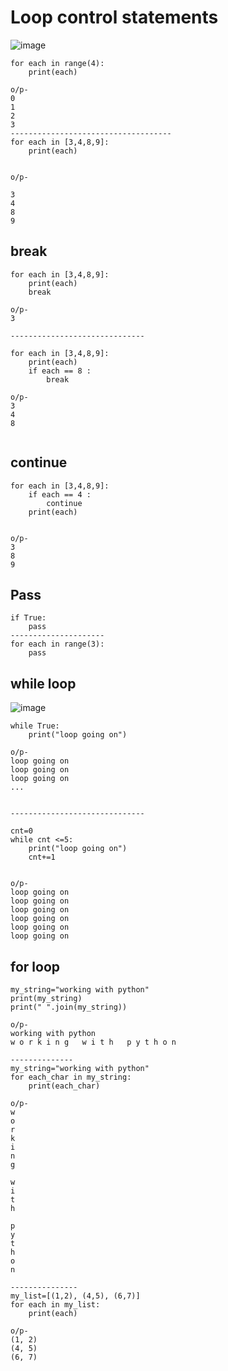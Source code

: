 Loop control statements
========================

![image](https://user-images.githubusercontent.com/53966749/204797448-b8b9c996-deb0-4906-a5dc-d8318127011e.png)

```
for each in range(4):
    print(each)
    
o/p-
0
1
2
3
------------------------------------
for each in [3,4,8,9]:
    print(each)


o/p-

3
4
8
9

```
break
-----
```
for each in [3,4,8,9]:
    print(each)
    break
    
o/p-
3

------------------------------

for each in [3,4,8,9]:
    print(each)
    if each == 8 :
        break
        
o/p-
3
4
8


```
continue
--------

```
for each in [3,4,8,9]:
    if each == 4 :
        continue
    print(each)


o/p-
3
8
9

```

Pass
-----
```
if True:
    pass
---------------------
for each in range(3):
    pass
```

while loop
----------
![image](https://user-images.githubusercontent.com/53966749/204798810-b0d5dc32-47ea-408b-ac0b-d7d62a96acae.png)


```
while True:
    print("loop going on")

o/p-
loop going on
loop going on
loop going on
...


------------------------------

cnt=0
while cnt <=5:
    print("loop going on")
    cnt+=1


o/p-
loop going on
loop going on
loop going on
loop going on
loop going on
loop going on

```

for loop
---------

```
my_string="working with python"
print(my_string)
print(" ".join(my_string))

o/p-
working with python
w o r k i n g   w i t h   p y t h o n

--------------
my_string="working with python"
for each_char in my_string:
    print(each_char)
    
o/p-
w
o
r
k
i
n
g
 
w
i
t
h
 
p
y
t
h
o
n

---------------
my_list=[(1,2), (4,5), (6,7)]
for each in my_list:
    print(each)

o/p-
(1, 2)
(4, 5)
(6, 7)

```
